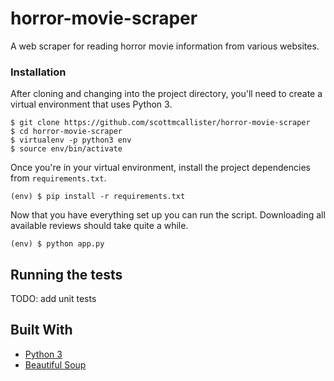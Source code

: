 # horror-movie-scraper

A web scraper for reading horror movie information from various websites.

### Installation

After cloning and changing into the project directory, you'll need to create a
virtual environment that uses Python 3.

```
$ git clone https://github.com/scottmcallister/horror-movie-scraper
$ cd horror-movie-scraper
$ virtualenv -p python3 env
$ source env/bin/activate
```

Once you're in your virtual environment, install the project dependencies from
`requirements.txt`.

```
(env) $ pip install -r requirements.txt
```

Now that you have everything set up you can run the script. Downloading all
available reviews should take quite a while.

```
(env) $ python app.py
```

## Running the tests

TODO: add unit tests


## Built With

* [Python 3](https://www.python.org/download/releases/3.0/)
* [Beautiful Soup](https://www.crummy.com/software/BeautifulSoup/)
